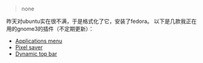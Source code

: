 [TITLE]: Gnome3插件
[TAGS]: 系统

> none

昨天对ubuntu实在很不满，于是格式化了它，安装了fedora。
以下是几款我正在用的gnome3的插件（不定期更新）：


- [Applications menu](https://extensions.gnome.org/extension/6/applications-menu/)
- [Pixel saver](https://extensions.gnome.org/extension/723/pixel-saver/)
- [Dynamic top bar](https://extensions.gnome.org/extension/885/dynamic-top-bar/)




